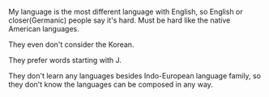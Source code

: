 My language is the most different language with English, so English or closer(Germanic) people say it's hard. Must be hard like the native American languages.

They even don't consider the Korean.

They prefer words starting with J.

They don't learn any languages besides Indo-European language family, so they don't know the languages can be composed in any way.